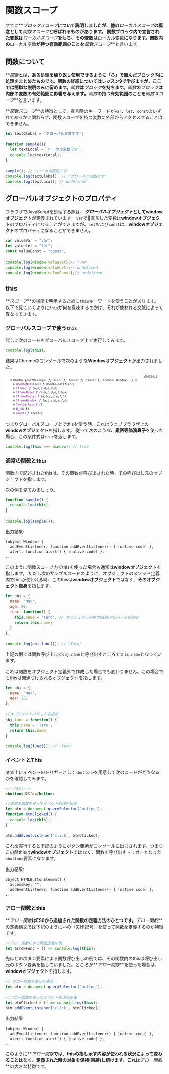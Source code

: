# 関数スコープ
すでに**_ブロックスコープ_**について説明しましたが、他の**_ローカルスコープ_**の概念として**_関数スコープ_**と呼ばれるものがあります。
関数ブロック内で宣言された変数は**_ローカルスコープ_**をもち、その変数は**ローカル変数**になります。関数内の**ローカル変数**が持つ有効範囲のことを**_関数スコープ_**と言います。

## 関数について
**_関数_**とは、ある処理を繰り返し使用できるように「{}」で囲んだブロック内に処理をまとめたものです。関数の詳細についてはレッスン9で学びますが、ここでは簡単な説明のみに留めます。**_関数_**は**_ブロック_**を持ちます。**_関数_**の**_ブロック_**は内部の変数の有効範囲に影響を与えます。**_関数_**の持つ有効範囲のことを**_関数スコープ_**と言います。

**_関数スコープ_**の特徴として、宣言時のキーワードが`var`、`let`、`const`のいずれであるかに関わらず、関数スコープを持つ変数に外部からアクセスすることはできません。

```js
let textGlobal = 'グローバル変数です';

function sample(){
  let textLocal = 'ローカル変数です';
  console.log(textLocal);
}

sample(); // "ローカル変数です"
console.log(textGlobal); // "グローバル変数です"
console.log(textLocal); // undefined
```

## グローバルオブジェクトのプロパティ

ブラウザでJavaScriptを処理する際は、**_グローバルオブジェクト_**として**windowオブジェクト**が定義されています。
`var`で宣言した変数は**windowオブジェクト**のプロパティになることができますが、`let`および`const`は、**windowオブジェクト**のプロパティになることができません。

```js
var valueVar = "var";
let valueLet = "let";
const valueConst = "const";

console.log(window.valueVar);// "var"
console.log(window.valueLet);// undefined
console.log(window.valueConst);// undefined
```

## this
**_スコープ_**の場所を明示するために`this`キーワードを使うことがあります。
以下で見ていくように`this`が何を意味するのかは、それが使われる文脈によって異なってきます。

### グローバルスコープで使う`this`

試しに次のコードをグローバルスコープ上で実行してみます。

```js
console.log(this);
```

結果はChromeのコンソールで次のような**Windowオブジェクト**が出力されました。

![console log](./images/this-console.png)

つまりグローバルスコープ上でthisを使う時、これはウェブブラウザ上の**windowオブジェクト**を指します。
従って次のような、**厳密等価演算子**を使った場合、この条件式は`true`を返します。

```js
console.log(this === window); // true
```

### 通常の関数と`this`

関数内で記述されたthisは、その関数が呼び出された時、その呼び出し元のオブジェクトを指します。

次の例を見てみましょう。

```js
function sample() {
  console.log(this);
}

console.log(sample());
```

出力結果:
```
[object Window] {
  addEventListener: function addEventListener() { [native code] },
  alert: function alert() { [native code] },
...
```
このように関数スコープ内でthisを使った場合も通常は**windowオブジェクト**を指します。
ただし次のサンプルコードのように、オブジェクトのメソッド定義内でthisが使われる時、このthisは**windowオブジェクト**ではなく、**そのオブジェクト自身**を指します。
```js
let obj = {
  name: 'Max',
  age: 20,
  func: function() {
    this.name = 'Taro'; // オブジェクトの中のnameプロパティを指定
    return this.name;
  }
};

console.log(obj.func()); // "Taro"
```

上記の例では関数呼び出しで`obj.name`と呼び出すところで`this.name`となっています。

これは関数をオブジェクト定義外で作成した場合でも変わりません。この場合でもthisは関連づけられるオブジェクトを指します。

```js
let obj = {
  name: 'Max',
  age: 20,
};

//オブジェクトメソッドを追加
obj.func = function() {
  this.name = 'Taro';
  return this.name;
}

console.log(func()); // "Taro"
```


### イベントとThis

html上にイベントのトリガーとして`<button>`を用意して次のコードがどうなるかを確認してみます。

```html
<!--html-->
<button>ボタン</button>
```

```js
//通常の関数を使ってイベント処理を記述
let btn = document.querySelector('button');
function btnClicked() {
  console.log(this);
}

btn.addEventListener('click', btnClicked);
```

これを実行すると下記のようにボタン要素がコンソールに出力されます。つまりこの時thisは**windowオブジェクト**ではなく、関数を呼び出すトリガーとなった`<button>`要素になります。

出力結果:
```
object HTMLButtonElement] {
  accessKey: "",
  addEventListener: function addEventListener() { [native code] },
...
```

### アロー関数とthis

**_アロー関数_**はES6から追加された関数の定義方法のひとつです。**_アロー関数_**の定義構文では下記のように`=>`の「矢印記号」を使って関数を定義するのが特徴です。

```js
//アロー関数による関数定義の例
let arrowFunc = () => console.log(this);
```

先ほどのボタン要素による関数呼び出しの例では、その関数内のthisは呼び出し元のボタン要素を指していました。ところが**_アロー関数_**を使った場合は、**windowオブジェクト**を指します。

```js
// アロー関数を使った場合
let btn = document.querySelector('button');

//アロー関数を使ったイベント処理の定義
let btnClicked = () => console.log(this);
btn.addEventListener('click', btnClicked);
```

出力結果
```
[object Window] {
  addEventListener: function addEventListener() { [native code] },
  alert: function alert() { [native code] },
...
```

このように**_アロー関数_**では、thisの指し示す内容が使われる状況によって変わることはなく、定義された時の対象を保持(束縛)し続けます。これは**_アロー関数_**の大きな特徴です。